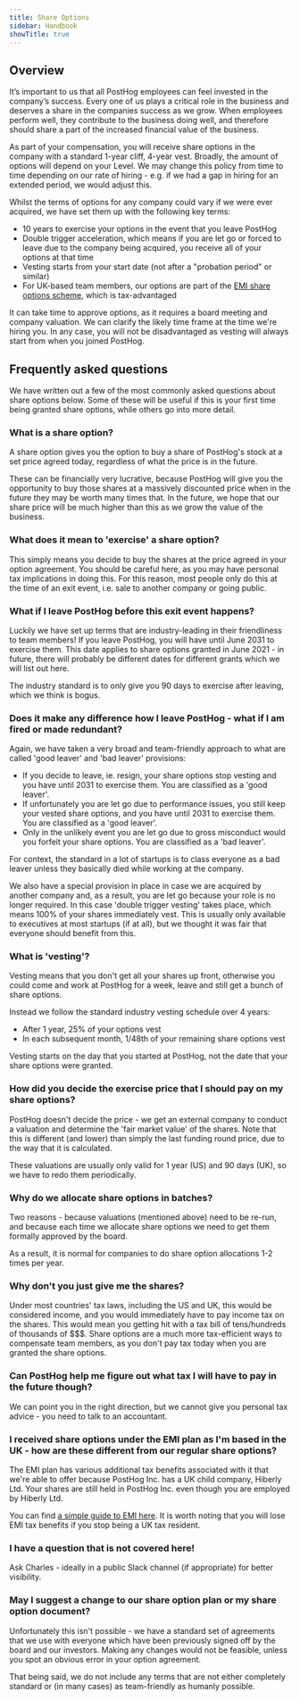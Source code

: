 ```yaml
---
title: Share Options
sidebar: Handbook
showTitle: true
---
```


## Overview

It’s important to us that all PostHog employees can feel invested in the company’s success. Every one of us plays a critical role in the business and deserves a share in the companies success as we grow. When employees perform well, they contribute to the business doing well, and therefore should share a part of the increased financial value of the business.

As part of your compensation, you will receive share options in the company with a standard 1-year cliff, 4-year vest. Broadly, the amount of options will depend on your Level. We may change this policy from time to time depending on our rate of hiring - e.g. if we had a gap in hiring for an extended period, we would adjust this.

Whilst the terms of options for any company could vary if we were ever acquired, we have set them up with the following key terms:

* 10 years to exercise your options in the event that you leave PostHog
* Double trigger acceleration, which means if you are let go or forced to leave due to the company being acquired, you receive all of your options at that time
* Vesting starts from your start date (not after a "probation period" or similar)
* For UK-based team members, our options are part of the [EMI share options scheme](https://www.gov.uk/tax-employee-share-schemes/enterprise-management-incentives-emis), which is tax-advantaged

It can take time to approve options, as it requires a board meeting and company valuation. We can clarify the likely time frame at the time we're hiring you. In any case, you will not be disadvantaged as vesting will always start from when you joined PostHog.

## Frequently asked questions

We have written out a few of the most commonly asked questions about share options below. Some of these will be useful if this is your first time being granted share options, while others go into more detail. 

### What is a share option?

A share option gives you the option to buy a share of PostHog's stock at a set price agreed today, regardless of what the price is in the future. 
 
These can be financially very lucrative, because PostHog will give you the opportunity to buy those shares at a massively discounted price when in the future they may be worth many times that. In the future, we hope that our share price will be much higher than this as we grow the value of the business. 

 
### What does it mean to 'exercise' a share option?
 
This simply means you decide to buy the shares at the price agreed in your option agreement. You should be careful here, as you may have personal tax implications in doing this. For this reason, most people only do this at the time of an exit event, i.e. sale to another company or going public. 

 
### What if I leave PostHog before this exit event happens?
 
Luckily we have set up terms that are industry-leading in their friendliness to team members! If you leave PostHog, you will have until June 2031 to exercise them. This date applies to share options granted in June 2021 - in future, there will probably be different dates for different grants which we will list out here.  

The industry standard is to only give you 90 days to exercise after leaving, which we think is bogus. 

 
### Does it make any difference how I leave PostHog - what if I am fired or made redundant?
 
Again, we have taken a very broad and team-friendly approach to what are called 'good leaver' and 'bad leaver' provisions:
 
* If you decide to leave, ie. resign, your share options stop vesting and you have until 2031 to exercise them. You are classified as a 'good leaver'. 
* If unfortunately you are let go due to performance issues, you still keep your vested share options, and you have until 2031 to exercise them. You are classified as a 'good leaver'. 
* Only in the unlikely event you are let go due to gross misconduct would you forfeit your share options. You are classified as a 'bad leaver'.
 
For context, the standard in a lot of startups is to class everyone as a bad leaver unless they basically died while working at the company. 
 
We also have a special provision in place in case we are acquired by another company and, as a result, you are let go because your role is no longer required. In this case 'double trigger vesting' takes place, which means 100% of your shares immediately vest. This is usually only available to executives at most startups (if at all), but we thought it was fair that everyone should benefit from this.  
 
 
### What is 'vesting'?
 
Vesting means that you don't get all your shares up front, otherwise you could come and work at PostHog for a week, leave and still get a bunch of share options. 
 
Instead we follow the standard industry vesting schedule over 4 years:
* After 1 year, 25% of your options vest
* In each subsequent month, 1/48th of your remaining share options vest
 
Vesting starts on the day that you started at PostHog, not the date that your share options were granted.

 
### How did you decide the exercise price that I should pay on my share options?

PostHog doesn't decide the price - we get an external company to conduct a valuation and determine the 'fair market value' of the shares. Note that this is different (and lower) than simply the last funding round price, due to the way that it is calculated. 
 
These valuations are usually only valid for 1 year (US) and 90 days (UK), so we have to redo them periodically. 


### Why do we allocate share options in batches?
 
Two reasons - because valuations (mentioned above) need to be re-run, and because each time we allocate share options we need to get them formally approved by the board. 
 
As a result, it is normal for companies to do share option allocations 1-2 times per year. 
 
 
### Why don't you just give me the shares?
 
Under most countries' tax laws, including the US and UK, this would be considered income, and you would immediately have to pay income tax on the shares. This would mean you getting hit with a tax bill of tens/hundreds of thousands of $$$. Share options are a much more tax-efficient ways to compensate team members, as you don't pay tax today when you are granted the share options. 
 

### Can PostHog help me figure out what tax I will have to pay in the future though?
 
We can point you in the right direction, but we cannot give you personal tax advice - you need to talk to an accountant. 
 
 
### I received share options under the EMI plan as I'm based in the UK - how are these different from our regular share options?
 
The EMI plan has various additional tax benefits associated with it that we're able to offer because PostHog Inc. has a UK child company, Hiberly Ltd. Your shares are still held in PostHog Inc. even though you are employed by Hiberly Ltd. 
 
You can find [a simple guide to EMI here](https://mylegaladviser.co.uk/advice/emi-schemes). It is worth noting that you will lose EMI tax benefits if you stop being a UK tax resident. 
 
 
### I have a question that is not covered here!
 
Ask Charles - ideally in a public Slack channel (if appropriate) for better visibility. 


### May I suggest a change to our share option plan or my share option document?
 
Unfortunately this isn't possible - we have a standard set of agreements that we use with everyone which have been previously signed off by the board and our investors. Making any changes would not be feasible, unless you spot an obvious error in your option agreement. 
 
That being said, we do not include any terms that are not either completely standard or (in many cases) as team-friendly as humanly possible.
